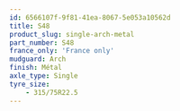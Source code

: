 ```yaml
---
id: 6566107f-9f81-41ea-8067-5e053a10562d
title: S48
product_slug: single-arch-metal
part_number: S48
france_only: 'France only'
mudguard: Arch
finish: Métal
axle_type: Single
tyre_size: 
    - 315/75R22.5
---
```

